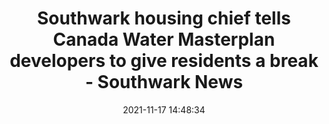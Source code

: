 ---
"title": "Southwark housing chief tells Canada Water Masterplan developers to give residents a break - Southwark News"
"date": "2021-11-17 14:48:34"
"feed_name": "GOOGLENEWSDRILLING"
"feed_website": "https://news.google.com/search?q=drilling%2Bincident&hl=en-US&gl=US&ceid=US:en"
"feed_rss": "https://news.google.com/rss/search?q=drilling%2Bincident&hl=en-US&gl=US&ceid=US:en"
"link": "https://www.southwarknews.co.uk/news/southwark-housing-chief-tells-canada-water-masterplan-developers-to-give-residents-a-break/"
"source": "{'href': 'https://www.southwarknews.co.uk', 'title': 'Southwark News'}"
"file": "_posts/2021-1-1-cfffb75abc3b3ce5e581504f20eb50755b8d8e5d.md"
"accident": "0"
"drilling": "0"
"dead": "0"
"injured": "0"
"arrested": "0"
"place": "unknown place"
"where": "unknown site"
"causes": "unknown"
"place_uri": "unknown place"
---